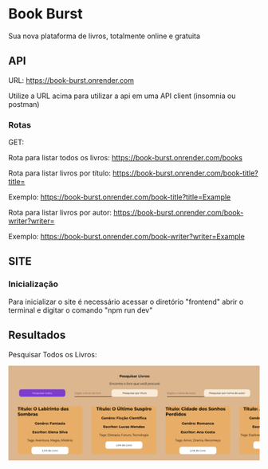 # Book Burst

Sua nova plataforma de livros, totalmente online e gratuita

## API

URL: https://book-burst.onrender.com

Utilize a URL acima para utilizar a api em uma API client (insomnia ou postman)

### Rotas
 
GET:

Rota para listar todos os livros: https://book-burst.onrender.com/books

Rota para listar livros por título: https://book-burst.onrender.com/book-title?title=

Exemplo: https://book-burst.onrender.com/book-title?title=Example

Rota para listar livros por autor: https://book-burst.onrender.com/book-writer?writer=

Exemplo: https://book-burst.onrender.com/book-writer?writer=Example

## SITE

### Inicialização

Para inicializar o site é necessário acessar o diretório "frontend" abrir o terminal e digitar o comando "npm run dev"

## Resultados

Pesquisar Todos os Livros:

<img src="./frontend/src/assets/image_get_all.png">